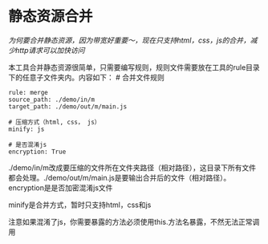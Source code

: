 # 静态资源合并

*为何要合并静态资源，因为带宽好重要～，现在只支持html，css，js的合并，减少http请求可以加快访问*


本工具合并静态资源很简单，只需要编写规则，规则文件需要放在工具的rule目录下的任意子文件夹内。内容如下：
    # 合并文件规则

    rule: merge
    source_path: ./demo/in/m
    target_path: ./demo/out/m/main.js

    # 压缩方式（html, css， js）
    minify: js

    # 是否混淆js
    encryption: True

./demo/in/m改成要压缩的文件所在文件夹路径（相对路径），这目录下所有文件都会处理。./demo/out/m/main.js是要输出合并后的文件（相对路径）。encryption是是否加密混淆js文件

minify是合并方式，暂时只支持html，css和js

注意如果混淆了js，你需要暴露的方法必须使用this.方法名暴露，不然无法正常调用
